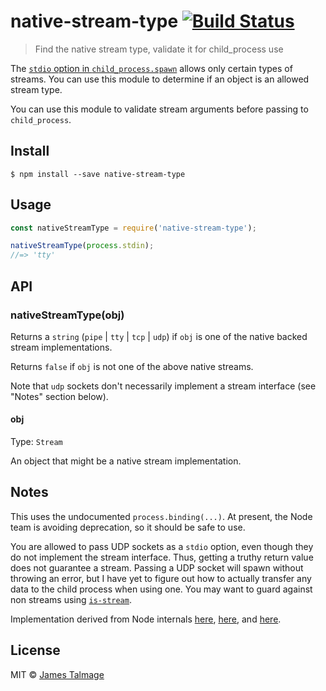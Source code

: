 # native-stream-type [![Build Status](https://travis-ci.org/jamestalmage/native-stream-type.svg?branch=master)](https://travis-ci.org/jamestalmage/native-stream-type)

> Find the native stream type, validate it for child_process use

The [`stdio` option in `child_process.spawn`](https://nodejs.org/dist/latest-v6.x/docs/api/child_process.html#child_process_options_stdio) allows only certain types of streams. You can use this module to determine if an object is an allowed stream type.

You can use this module to validate stream arguments before passing to `child_process`.


## Install

```
$ npm install --save native-stream-type
```


## Usage

```js
const nativeStreamType = require('native-stream-type');

nativeStreamType(process.stdin);
//=> 'tty'
```


## API

### nativeStreamType(obj)

Returns a `string` (`pipe` | `tty` | `tcp` | `udp`) if `obj` is one of the native backed stream implementations.
 
Returns `false` if `obj` is not one of the above native streams.

Note that `udp` sockets don't necessarily implement a stream interface (see "Notes" section below).

#### obj

Type: `Stream`

An object that might be a native stream implementation.


## Notes

This uses the undocumented `process.binding(...)`. At present, the Node team is avoiding deprecation, so it should be safe to use.

You are allowed to pass UDP sockets as a `stdio` option, even though they do not implement the stream interface. Thus, getting a truthy return value does not guarantee a stream. Passing a UDP socket will spawn without throwing an error, but I have yet to figure out how to actually transfer any data to the child process when using one. You may want to guard against non streams using [`is-stream`](https://github.com/sindresorhus/is-stream).

Implementation derived from Node internals [here](https://github.com/nodejs/node/blob/98e54b0bd4854bdb3e2949d1b6b20d6777fb7cde/lib/internal/child_process.js#L14-L18), [here](https://github.com/nodejs/node/blob/98e54b0bd4854bdb3e2949d1b6b20d6777fb7cde/lib/internal/child_process.js#L254-L261), and [here](https://github.com/nodejs/node/blob/98e54b0bd4854bdb3e2949d1b6b20d6777fb7cde/lib/internal/child_process.js#L846-L856).

## License

MIT © [James Talmage](http://github.com/jamestalmage)
